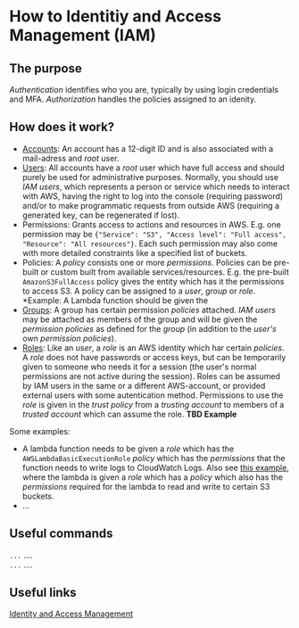 # How to Identitiy and Access Management (IAM)

## The purpose
*Authentication* identifies who you are, typically by using login credentials and MFA.
*Authorization* handles the policies assigned to an idenity. 

## How does it work?
- [Accounts](https://docs.aws.amazon.com/IAM/latest/UserGuide/id_root-user.html): An account has a 12-digit ID and is also associated with a mail-adress and *root* user.
- [Users](https://docs.aws.amazon.com/IAM/latest/UserGuide/id_users.html): All accounts have a *root* user which have full access and should purely be used for administrative purposes. Normally, you should use *IAM users*, which represents a person or service which needs to interact with AWS, having the right to log into the console (requiring password) and/or to make programmatic requests from outside AWS (requiring a generated key, can be regenerated if lost). 
- Permissions: Grants access to actions and resources in AWS. E.g. one permission may be `{"Service": "S3", "Access level": "Full access", "Resource": "All resources"}`. Each such permission may also come with more detailed constraints like a specified list of buckets.
- Policies: A *policy* consists one or more *permissions*. Policies can be pre-built or custom built from available services/resources. E.g. the pre-built `AmazonS3FullAccess` policy gives the entity which has it the permissions to access S3. A policy can be assigned to a *user*, *group* or *role*.  *Example: A Lambda function should be given the 
- [Groups](https://docs.aws.amazon.com/IAM/latest/UserGuide/id_groups.html): A group has certain permission *policies* attached. *IAM users* may be attached as members of the group and will be given the *permission policies* as defined for the *group* (in addition to the *user's* own *permission policies*).
- [Roles](https://docs.aws.amazon.com/IAM/latest/UserGuide/id_roles.html): Like an *user*, a *role* is an AWS identity which har certain *policies*. A *role* does not have passwords or access keys, but can be temporarily given to someone who needs it for a session (the user's normal permissions are not active during the session). Roles can be assumed by IAM users in the same or a different AWS-account, or provided external users with some autentication method. Permissions to use the *role* is given in the *trust policy* from a *trusting account* to members of a *trusted account* which can assume the role. **TBD Example** 

Some examples:  
- A lambda function needs to be given a *role* which has the `AWSLambdaBasicExecutionRole` *policy* which has the *permissions* that the function needs to write logs to CloudWatch Logs.  Also see [this example](https://docs.aws.amazon.com/lambda/latest/dg/with-s3-example.html), where the lambda is given a *role* which has a *policy* which also has the *permissions* required for the lambda to read and write to certain S3 buckets.
- ...


## Useful commands
`...`  ....  
`...`  ....  

## Useful links
[Identity and Access Management](https://docs.aws.amazon.com/IAM/latest/UserGuide/introduction.html)
